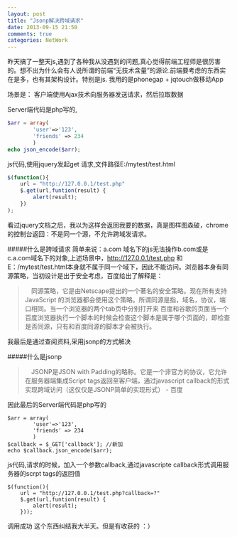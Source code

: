 ```yaml
---
layout: post
title: "Jsonp解决跨域请求"
date: 2013-09-15 21:50
comments: true
categories: NetWork
---
```


昨天搞了一整天js,遇到了各种我从没遇到的问题,真心觉得前端工程师是很厉害的。想不出为什么会有人说所谓的前端“无技术含量”的源论.前端要考虑的东西实在是多，也有其架构设计。特别是js. 我用的是phonegap + jqtouch做移动App


场景是：
客户端使用Ajax技术向服务器发送请求，然后拉取数据

Server端代码是php写的,
```php
$arr = array(
        'user'=>'123',
        'friends' => 234
        )
echo json_encode($arr);
```

js代码,使用jquery发起get 请求,文件路径E:/mytest/test.html
```javascript
$(function(){
    url = "http://127.0.0.1/test.php"
    $.get(url,funtion(result) {
        alert(result);
    })
);
```

看过jquery文档之后，我以为这样会返回我要的数据，真是图样图森破，chrome的控制台返回：不是同一个源，不允许跨域发请求。 

#####什么是跨域请求
简单来说：a.com 域名下的js无法操作b.com或是c.a.com域名下的对象,上述场景中，http://127.0.0.1/test.php 和 E：/mytest/test.html本身就不属于同一个域下，因此不能访问。浏览器本身有同源策略，当初设计是出于安全考虑，百度给出了解释是：
>　同源策略，它是由Netscape提出的一个著名的安全策略。现在所有支持JavaScript 的浏览器都会使用这个策略。所谓同源是指，域名，协议，端口相同。当一个浏览器的两个tab页中分别打开来 百度和谷歌的页面当一个百度浏览器执行一个脚本的时候会检查这个脚本是属于哪个页面的，即检查是否同源，只有和百度同源的脚本才会被执行。

我最后是通过查阅资料,采用jsonp的方式解决

#####什么是jsonp
>　JSONP是JSON with Padding的略称。它是一个非官方的协议，它允许在服务器端集成Script tags返回至客户端，通过javascript callback的形式实现跨域访问（这仅仅是JSONP简单的实现形式） - 百度

因此最后的Server端代码是php写的

```
$arr = array(
        'user'=>'123',
        'friends' => 234
        )
$callback = $_GET['callback']; //新加
echo $callback.json_encode($arr);
```

js代码,请求的时候，加入一个参数callback,通过javascripte callback形式调用服务器的scrpt tags的返回值

```
$(function(){
    url = "http://127.0.0.1/test.php?callback=?"
    $.get(url,funtion(result) {
        alert(result);
    }));
```

调用成功
这个东西纠结我大半天。但是有收获的 ：）







